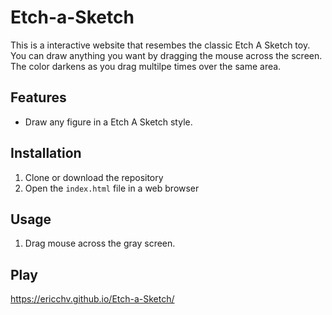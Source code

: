 # Etch-a-Sketch

This is a interactive website that resembes the classic Etch A Sketch toy. You can draw anything you want by dragging the mouse across the screen. The color darkens as you drag multilpe times over the same area.

## Features
- Draw any figure in a Etch A Sketch style.

## Installation
1. Clone or download the repository
2. Open the `index.html` file in a web browser

## Usage
1. Drag mouse across the gray screen.
   
## Play
https://ericchv.github.io/Etch-a-Sketch/

